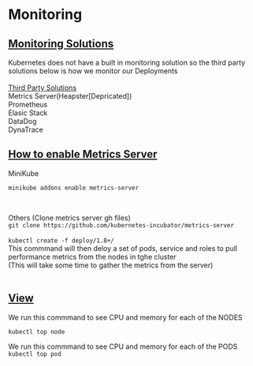 # Monitoring
<h2><u>Monitoring Solutions</u></h2>

Kubernetes does not have a built in monitoring solution so the third party solutions below is how we monitor our Deployments <br>
<br>
<u>Third Party Solutions</u><br>
Metrics Server(Heapster[Depricated]) <br>
Prometheus <br>
Elasic Stack <br>
DataDog<br>
DynaTrace
<br>

<h2><u>How to enable Metrics Server</u></h2>
MiniKube
<br>

`minikube addons enable metrics-server`<br>

<br>

Others (Clone metrics server gh files)<br>
`git clone https://github.com/kubernetes-incubator/metrics-server`<br><br>
`kubectl create -f deploy/1.8+/`
<br>
This commmand will then deloy a set of pods, service and roles to pull performance metrics from the nodes in tghe cluster 
<br>(This will take some time to gather the metrics from the server)
<br>
<br>
<h2><u>View</u></h2>
We run this commmand to see CPU and memory for each of the NODES
<br>

`kubectl top node`
<br>

We run this commmand to see CPU and memory for each of the PODS<br>
`kubectl top pod`

